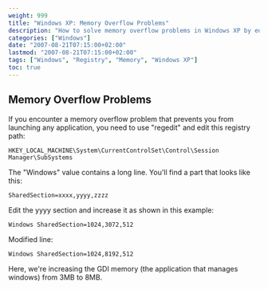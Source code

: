 ```yaml
---
weight: 999
title: "Windows XP: Memory Overflow Problems"
description: "How to solve memory overflow problems in Windows XP by editing registry settings"
categories: ["Windows"]
date: "2007-08-21T07:15:00+02:00"
lastmod: "2007-08-21T07:15:00+02:00"
tags: ["Windows", "Registry", "Memory", "Windows XP"]
toc: true
---
```


## Memory Overflow Problems

If you encounter a memory overflow problem that prevents you from launching any application, you need to use "regedit" and edit this registry path:

```
HKEY_LOCAL_MACHINE\System\CurrentControlSet\Control\Session Manager\SubSystems
```

The "Windows" value contains a long line. You'll find a part that looks like this:

```
SharedSection=xxxx,yyyy,zzzz
```

Edit the yyyy section and increase it as shown in this example:

```
Windows SharedSection=1024,3072,512 
```

Modified line:

```
Windows SharedSection=1024,8192,512
```

Here, we're increasing the GDI memory (the application that manages windows) from 3MB to 8MB.
